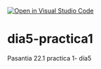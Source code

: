 [![Open in Visual Studio Code](https://classroom.github.com/assets/open-in-vscode-f059dc9a6f8d3a56e377f745f24479a46679e63a5d9fe6f495e02850cd0d8118.svg)](https://classroom.github.com/online_ide?assignment_repo_id=7359223&assignment_repo_type=AssignmentRepo)
# dia5-practica1
Pasantia 22.1 practica 1- día5
